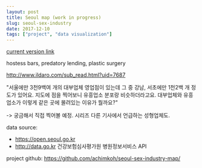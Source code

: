 ```yaml
---
layout: post
title: Seoul map (work in progress)
slug: seoul-sex-industry
date: 2017-12-10 
tags: ["project", "data visualization"]
---
```


[current version link](/seoul-sex-industry-map)

hostess bars, predatory lending, plastic surgery

http://www.ildaro.com/sub_read.html?uid=7687

"서울에만 3천9백여 개의 대부업체 영업점이 있는데 그 중 강남, 서초에만 1천2백 개 정도가 있어요. 지도에 점을 찍어보니 유흥업소 분포랑 비슷하더라고요. 대부업체와 유흥업소가 이렇게 같은 곳에 몰려있는 이유가 뭘까요?"

-> 궁금해서 직접 찍어볼 예정. 시리즈 다른 기사에서 언급하는 성형업체도.

data source:
- https://open.seoul.go.kr
- http://data.go.kr 건강보험심사평가원 병원정보서비스 API

project github:
https://github.com/achimkoh/seoul-sex-industry-map/